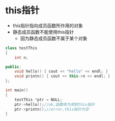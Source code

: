 # this指针

- this指针指向成员函数所作用的对象
- 静态成员函数不能使用this指针
  - 因为静态成员函数不属于某个对象

```c++
class testThis
{
    int n;

public:
    void hello() { cout << "hello" << endl; }
    void printn() { cout << this->n << endl; }
};

int main()
{
    testThis *ptr = NULL;
    ptr->hello();//ok,函数体为用到this指针
    ptr->printn();//error,this指针为空
}
```
